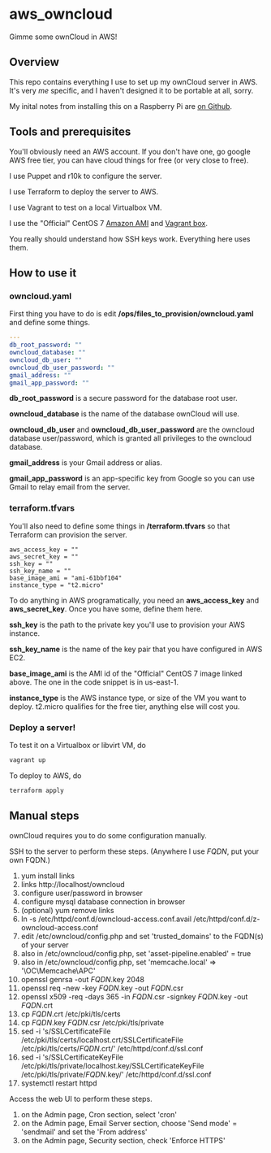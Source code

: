 # aws_owncloud
Gimme some ownCloud in AWS!

## Overview
This repo contains everything I use to set up my ownCloud server in AWS. It's very *me* specific, and I haven't designed it to be portable at all, sorry.

My inital notes from installing this on a Raspberry Pi are [on Github](https://gist.github.com/brasey/cc378a554edf04fff020).


## Tools and prerequisites
You'll obviously need an AWS account. If you don't have one, go google AWS free tier, you can have cloud things for free (or very close to free).

I use Puppet and r10k to configure the server.

I use Terraform to deploy the server to AWS.

I use Vagrant to test on a local Virtualbox VM.

I use the "Official" CentOS 7 [Amazon AMI](https://aws.amazon.com/marketplace/pp/B00O7WM7QW) and [Vagrant box](https://aws.amazon.com/marketplace/pp/B00O7WM7QW).

You really should understand how SSH keys work. Everything here uses them.


## How to use it
### owncloud.yaml
First thing you have to do is edit **/ops/files\_to\_provision/owncloud.yaml** and define some things.
```yaml
---
db_root_password: ""
owncloud_database: ""
owncloud_db_user: ""
owncloud_db_user_password: ""
gmail_address: ""
gmail_app_password: ""
```
**db\_root\_password** is a secure password for the database root user.

**owncloud\_database** is the name of the database ownCloud will use.

**owncloud\_db\_user** and **owncloud\_db\_user\_password** are the owncloud database user/password, which is granted all privileges to the owncloud database.

**gmail\_address** is your Gmail address or alias.

**gmail\_app\_password** is an app-specific key from Google so you can use Gmail to relay email from the server.


### terraform.tfvars
You'll also need to define some things in **/terraform.tfvars** so that Terraform can provision the server.
```
aws_access_key = ""
aws_secret_key = ""
ssh_key = ""
ssh_key_name = ""
base_image_ami = "ami-61bbf104"
instance_type = "t2.micro"
```
To do anything in AWS programatically, you need an **aws\_access\_key** and **aws\_secret\_key**. Once you have some, define them here.

**ssh\_key** is the path to the private key you'll use to provision your AWS instance.

**ssh\_key\_name** is the name of the key pair that you have configured in AWS EC2.

**base\_image\_ami** is the AMI id of the "Official" CentOS 7 image linked above. The one in the code snippet is in us-east-1.

**instance\_type** is the AWS instance type, or size of the VM you want to deploy. t2.micro qualifies for the free tier, anything else will cost you.


### Deploy a server!
To test it on a Virtualbox or libvirt VM, do
```bash
vagrant up
```

To deploy to AWS, do
```bash
terraform apply
```

## Manual steps
ownCloud requires you to do some configuration manually.

SSH to the server to perform these steps.
(Anywhere I use *FQDN*, put your own FQDN.)

1. yum install links
2. links http://localhost/owncloud
3. configure user/password in browser
4. configure mysql database connection in browser
5. (optional) yum remove links
6. ln -s /etc/httpd/conf.d/owncloud-access.conf.avail /etc/httpd/conf.d/z-owncloud-access.conf
7. edit /etc/owncloud/config.php and set 'trusted\_domains' to the FQDN(s) of your server
8. also in /etc/owncloud/config.php, set 'asset-pipeline.enabled' = true
9. also in /etc/owncloud/config.php, set 'memcache.local' => '\OC\Memcache\APC'
10. openssl genrsa -out *FQDN*.key 2048
11. openssl req -new -key *FQDN*.key -out *FQDN*.csr
12. openssl x509 -req -days 365 -in *FQDN*.csr -signkey *FQDN*.key -out *FQDN*.crt
13. cp *FQDN*.crt /etc/pki/tls/certs
14. cp *FQDN*.key *FQDN*.csr /etc/pki/tls/private
15. sed -i 's/SSLCertificateFile \/etc\/pki\/tls\/certs\/localhost.crt/SSLCertificateFile \/etc\/pki\/tls\/certs\/*FQDN*.crt/' /etc/httpd/conf.d/ssl.conf
16. sed -i 's/SSLCertificateKeyFile \/etc\/pki\/tls\/private\/localhost.key/SSLCertificateKeyFile \/etc\/pki\/tls\/private\/*FQDN*.key/' /etc/httpd/conf.d/ssl.conf
17. systemctl restart httpd

Access the web UI to perform these steps.

1. on the Admin page, Cron section, select 'cron'
2. on the Admin page, Email Server section, choose 'Send mode' = 'sendmail' and set the 'From address'
3. on the Admin page, Security section, check 'Enforce HTTPS'


